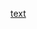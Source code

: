 [text](https://github.com/FenixStudios-Coder/markdown-portfolio/pull/3/files#diff-0acee79b2c29a42919b509326e5425e3)
